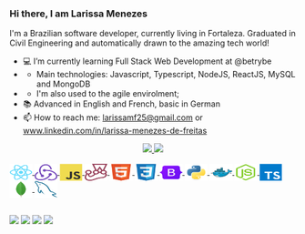 ### Hi there, I am Larissa Menezes

I'm a Brazilian software developer, currently living in Fortaleza. Graduated in Civil Engineering and automatically drawn to the amazing tech world!

- :computer: I’m currently learning Full Stack Web Development at @betrybe
- - Main technologies: Javascript, Typescript, NodeJS, ReactJS, MySQL and MongoDB
- - I'm also used to the agile envirolment;
- 📚 Advanced in English and French, basic in German
- 📫 How to reach me: larissamf25@gmail.com or www.linkedin.com/in/larissa-menezes-de-freitas

<div align="center">
  <a href="https://github.com/larissamf25">
  <img height="180em" src="https://github-readme-stats.vercel.app/api?username=larissamf25&show_icons=true&theme=dracula&include_all_commits=true&count_private=true"/>
  <img height="180em" src="https://github-readme-stats.vercel.app/api/top-langs/?username=larissamf25&layout=compact&langs_count=7&theme=dracula"/>
</div>
<div style="display: inline_block"><br>
  <img align="center" alt="Larissa-React" height="30" width="40" src="https://github.com/devicons/devicon/blob/master/icons/react/react-original.svg">
  <img align="center" alt="Larissa-Redux" height="30" width="40" src="https://github.com/devicons/devicon/blob/master/icons/redux/redux-original.svg">
  <img align="center" alt="Larissa-Js" height="30" width="40" src="https://github.com/devicons/devicon/blob/master/icons/javascript/javascript-original.svg">
  <img align="center" alt="Larissa-Jest" height="30" width="40" src="https://github.com/devicons/devicon/blob/master/icons/jest/jest-plain.svg">
  <img align="center" alt="Larissa-HTML" height="30" width="40" src="https://raw.githubusercontent.com/devicons/devicon/master/icons/html5/html5-original.svg">
  <img align="center" alt="Larissa-CSS" height="30" width="40" src="https://raw.githubusercontent.com/devicons/devicon/master/icons/css3/css3-original.svg">
  <img align="center" alt="Larissa-Bootstrap" height="30" width="40" src="https://github.com/devicons/devicon/blob/master/icons/bootstrap/bootstrap-original.svg">
  <img align="center" alt="Larissa-Python" height="30" width="40" src="https://raw.githubusercontent.com/devicons/devicon/master/icons/python/python-original.svg">
  <img align="center" alt="Larissa-Docker" height="30" width="40" src="https://github.com/devicons/devicon/blob/master/icons/docker/docker-original.svg">
  <img align="center" alt="Larissa-NodeJs" height="30" width="40" src="https://github.com/devicons/devicon/blob/master/icons/nodejs/nodejs-original.svg">
  <img align="center" alt="Larissa-TypeScript" height="30" width="40" src="https://github.com/devicons/devicon/blob/master/icons/typescript/typescript-original.svg">
  <img align="center" alt="Larissa-MongoDG" height="30" width="40" src="https://github.com/devicons/devicon/blob/master/icons/mongodb/mongodb-original.svg">
  <img align="center" alt="Larissa-MySQL" height="30" width="40" src="https://github.com/devicons/devicon/blob/master/icons/mysql/mysql-original.svg">
</div>

  ##
 
<div> 
  <a href="https://instagram.com/laris_menezes" target="_blank"><img src="https://img.shields.io/badge/-Instagram-%23E4405F?style=for-the-badge&logo=instagram&logoColor=white" target="_blank"></a>
 	<a href = "mailto:larissamf25@gmail.com"><img src="https://img.shields.io/badge/-Gmail-%23333?style=for-the-badge&logo=gmail&logoColor=white" target="_blank"></a>
  <a href="https://www.linkedin.com/in/larissa-menezes-de-freitas/" target="_blank"><img src="https://img.shields.io/badge/-LinkedIn-%230077B5?style=for-the-badge&logo=linkedin&logoColor=white" target="_blank"></a> 
  <a href="https://twitter.com/larissamf25/" target="_blank"><img src="https://img.shields.io/badge/-Twitter-%230077B5?style=for-the-badge&logo=twitter&logoColor=white" target="_blank"></a> 
</div>
